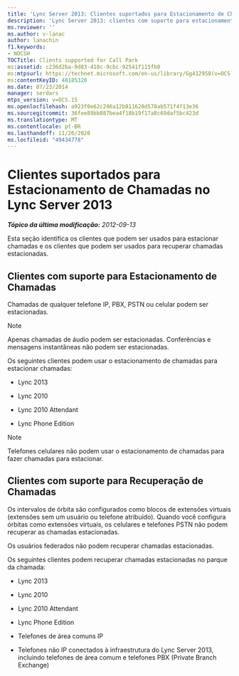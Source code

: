 ```yaml
---
title: 'Lync Server 2013: Clientes suportados para Estacionamento de Chamadas'
description: 'Lync Server 2013: clientes com suporte para estacionamento de chamadas.'
ms.reviewer: ''
ms.author: v-lanac
author: lanachin
f1.keywords:
- NOCSH
TOCTitle: Clients supported for Call Park
ms:assetid: c236d2ba-9d83-418c-9cbc-92541f115fb0
ms:mtpsurl: https://technet.microsoft.com/en-us/library/Gg412958(v=OCS.15)
ms:contentKeyID: 48185320
ms.date: 07/23/2014
manager: serdars
mtps_version: v=OCS.15
ms.openlocfilehash: a923f0e62c246a12b811628d578ab571f4f13e36
ms.sourcegitcommit: 36fee89bb887bea4f18b19f17a8c69daf5bc423d
ms.translationtype: MT
ms.contentlocale: pt-BR
ms.lasthandoff: 11/26/2020
ms.locfileid: "49434778"
---
```

# <a name="clients-supported-for-call-park-in-lync-server-2013"></a>Clientes suportados para Estacionamento de Chamadas no Lync Server 2013

<div data-xmlns="http://www.w3.org/1999/xhtml">

<div class="topic" data-xmlns="http://www.w3.org/1999/xhtml" data-msxsl="urn:schemas-microsoft-com:xslt" data-cs="https://msdn.microsoft.com/">

<div data-asp="https://msdn2.microsoft.com/asp">



</div>

<div id="mainSection">

<div id="mainBody">

<span> </span>

_**Tópico da última modificação:** 2012-09-13_

Esta seção identifica os clientes que podem ser usados para estacionar chamadas e os clientes que podem ser usados para recuperar chamadas estacionadas.

<div>

## <a name="clients-supported-for-parking-calls"></a>Clientes com suporte para Estacionamento de Chamadas

Chamadas de qualquer telefone IP, PBX, PSTN ou celular podem ser estacionadas.

<div>


> [!NOTE]  
> Apenas chamadas de áudio podem ser estacionadas. Conferências e mensagens instantâneas não podem ser estacionadas.



</div>

Os seguintes clientes podem usar o estacionamento de chamadas para estacionar chamadas:

  - Lync 2013

  - Lync 2010

  - Lync 2010 Attendant

  - Lync Phone Edition

<div>


> [!NOTE]  
> Telefones celulares não podem usar o estacionamento de chamadas para fazer chamadas para estacionar.



</div>

</div>

<div>

## <a name="clients-supported-for-retrieving-calls"></a>Clientes com suporte para Recuperação de Chamadas

Os intervalos de órbita são configurados como blocos de extensões virtuais (extensões sem um usuário ou telefone atribuído). Quando você configura órbitas como extensões virtuais, os celulares e telefones PSTN não podem recuperar as chamadas estacionadas.

Os usuários federados não podem recuperar chamadas estacionadas.

Os seguintes clientes podem recuperar chamadas estacionadas no parque da chamada:

  - Lync 2013

  - Lync 2010

  - Lync 2010 Attendant

  - Lync Phone Edition

  - Telefones de área comuns IP

  - Telefones não IP conectados à infraestrutura do Lync Server 2013, incluindo telefones de área comum e telefones PBX (Private Branch Exchange)

</div>

</div>

<span> </span>

</div>

</div>

</div>

